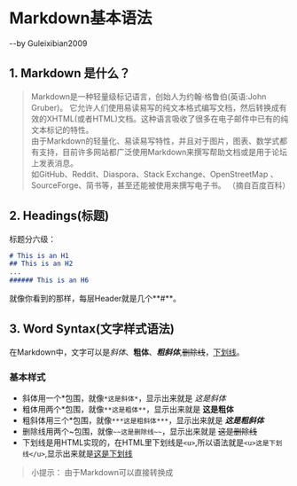 # Markdown基本语法
--by Guleixibian2009

## 1. Markdown 是什么？
>Markdown是一种轻量级标记语言，创始人为约翰·格鲁伯(英语:John Gruber)。 
>它允许人们使用易读易写的纯文本格式编写文档，然后转换成有效的XHTML(或者HTML)文档。这种语言吸收了很多在电子邮件中已有的纯文本标记的特性。    
>由于Markdown的轻量化、易读易写特性，并且对于图片，图表、数学式都有支持，目前许多网站都广泛使用Markdown来撰写帮助文档或是用于论坛上发表消息。  
>如GitHub、Reddit、Diaspora、Stack Exchange、OpenStreetMap 、SourceForge、简书等，甚至还能被使用来撰写电子书。
>（摘自百度百科）

## 2. Headings(标题)

标题分六级：

```markdown
# This is an H1  
## This is an H2  
...  
###### This is an H6  
```

就像你看到的那样，每层Header就是几个**\#**。

## 3. Word Syntax(文字样式语法)

在Markdown中，文字可以是*斜体*、**粗体**、***粗斜体***,~~删除线~~，<u>下划线</u>。

### 基本样式

- 斜体用一个\*包围，就像` *这是斜体* `，显示出来就是 *这是斜体* 
- 粗体用两个\*包围，就像` **这是粗体** `，显示出来就是 **这是粗体**
- 粗斜体用三个\*包围，就像` ***这是粗斜体*** `，显示出来就是 ***这是粗斜体***
- 删除线用两个\~包围，就像` ~~这是删除线~~ `，显示出来就是 ~~这是删除线~~
- 下划线是用HTML实现的，在HTML里下划线是` <u> `,所以语法就是` <u>这是下划线</u> `,显示出来就是<u>这是下划线</u>

> 小提示：
> 由于Markdown可以直接转换成
